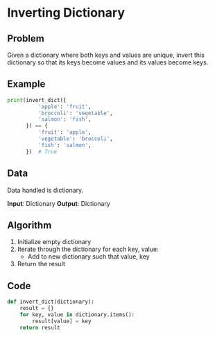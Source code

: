 # Inverting Dictionary
## Problem
Given a dictionary where both keys and values are unique, invert this dictionary so that its keys become values and its values become keys.

## Example
```python
print(invert_dict({
          'apple': 'fruit',
          'broccoli': 'vegetable',
          'salmon': 'fish',
      }) == {
          'fruit': 'apple',
          'vegetable': 'broccoli',
          'fish': 'salmon',
      })  # True
```

## Data
Data handled is dictionary.

**Input**: Dictionary
**Output**: Dictionary

## Algorithm
1. Initialize empty dictionary
2. Iterate through the dictionary for each key, value:
    - Add to new dictionary such that value, key
3. Return the result

## Code
```python
def invert_dict(dictionary):
    result = {}
    for key, value in dictionary.items():
        result[value] = key
    return result
```